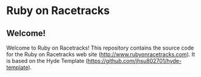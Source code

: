 Ruby on Racetracks
==================

Welcome!
--------

Welcome to Ruby on Racetracks!  This repository contains the source code for the Ruby on Racetracks web site (http://www.rubyonracetracks.com).  It is based on the Hyde Template (https://github.com/jhsu802701/hyde-template).
